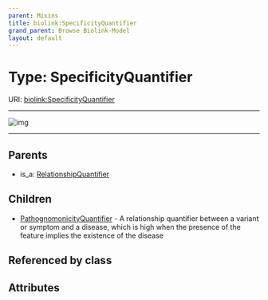```yaml
---
parent: Mixins
title: biolink:SpecificityQuantifier
grand_parent: Browse Biolink-Model
layout: default
---
```


# Type: SpecificityQuantifier




URI: [biolink:SpecificityQuantifier](https://w3id.org/biolink/vocab/SpecificityQuantifier)


---

![img](http://yuml.me/diagram/nofunky;dir:TB/class/\[SpecificityQuantifier]^-\[PathognomonicityQuantifier],%20\[RelationshipQuantifier]^-\[SpecificityQuantifier])

---


## Parents

 *  is_a: [RelationshipQuantifier](RelationshipQuantifier.md)

## Children

 * [PathognomonicityQuantifier](PathognomonicityQuantifier.md) - A relationship quantifier between a variant or symptom and a disease, which is high when the presence of the feature implies the existence of the disease

## Referenced by class


## Attributes

